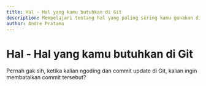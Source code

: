 ```yaml
---
title: Hal - Hal yang kamu butuhkan di Git
description: Mempelajari tentang hal yang paling sering kamu gunakan di Git.
author: Andre Pratama
---
```


# Hal - Hal yang kamu butuhkan di Git

Pernah gak sih, ketika kalian ngoding dan commit update di Git, kalian ingin membatalkan commit tersebut?
